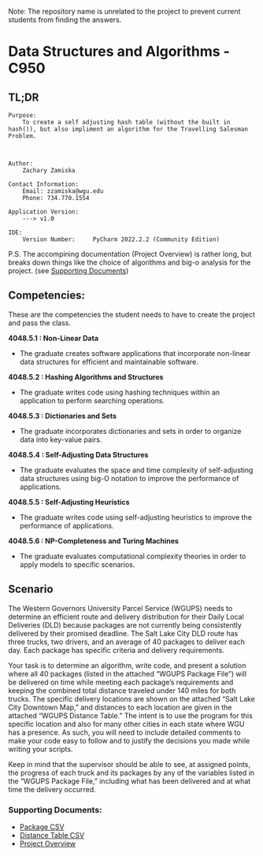 Note: The repository name is unrelated to the project to prevent current students from finding the answers.

# Data Structures and Algorithms - C950
## TL;DR
	Purpose: 
		To create a self adjusting hash table (without the built in hash()), but also impliment an algorithm for the Travelling Salesman Problem. 
		
		

	Author:
		Zachary Zamiska
	
	Contact Information:
		Email: zzamiska@wgu.edu
		Phone: 734.770.1554

	Application Version:
		---> v1.0

	IDE: 
		Version Number: 	PyCharm 2022.2.2 (Community Edition)
    

P.S. The accompining documentation (Project Overview) is rather long, but breaks down things like the choice of algorithms and big-o analysis for the project. (see [Supporting Documents](https://github.com/zyber-sudo/fictional-umbrella#supporting-documents)) 

## Competencies:
These are the competencies the student needs to have to create the project and pass the class.

**4048.5.1 : Non-Linear Data**

  - The graduate creates software applications that incorporate non-linear data structures for efficient and maintainable software.

**4048.5.2 : Hashing Algorithms and Structures**

  - The graduate writes code using hashing techniques within an application to perform searching operations.

**4048.5.3 : Dictionaries and Sets**

  - The graduate incorporates dictionaries and sets in order to organize data into key-value pairs.

**4048.5.4 : Self-Adjusting Data Structures**

  - The graduate evaluates the space and time complexity of self-adjusting data structures using big-O notation to improve the performance of applications.

**4048.5.5 : Self-Adjusting Heuristics**

  - The graduate writes code using self-adjusting heuristics to improve the performance of applications.

**4048.5.6 : NP-Completeness and Turing Machines**

  - The graduate evaluates computational complexity theories in order to apply models to specific scenarios.
  
 ## Scenario
 The Western Governors University Parcel Service (WGUPS) needs to determine an efficient route and delivery distribution for their Daily Local Deliveries (DLD) because packages are not currently being consistently delivered by their promised deadline. The Salt Lake City DLD route has three trucks, two drivers, and an average of 40 packages to deliver each day. Each package has specific criteria and delivery requirements.

Your task is to determine an algorithm, write code, and present a solution where all 40 packages (listed in the attached “WGUPS Package File”) will be delivered on time while meeting each package’s requirements and keeping the combined total distance traveled under 140 miles for both trucks. The specific delivery locations are shown on the attached “Salt Lake City Downtown Map,” and distances to each location are given in the attached “WGUPS Distance Table.” The intent is to use the program for this specific location and also for many other cities in each state where WGU has a presence. As such, you will need to include detailed comments to make your code easy to follow and to justify the decisions you made while writing your scripts.

Keep in mind that the supervisor should be able to see, at assigned points, the progress of each truck and its packages by any of the variables listed in the “WGUPS Package File,” including what has been delivered and at what time the delivery occurred.

### Supporting Documents:

- [Package CSV](https://github.com/zyber-sudo/fictional-umbrella/blob/main/WGUPS%20Package%20File%20(1).xlsx)
- [Distance Table CSV](https://github.com/zyber-sudo/fictional-umbrella/blob/main/WGUPS%20Distance%20Table%20(1).xlsx)
- [Project Overview](https://github.com/zyber-sudo/fictional-umbrella/blob/main/C950WGUPSAlgorithmOverviewZamiska.docx)
